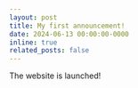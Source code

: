 ```yaml
---
layout: post
title: My first announcement!
date: 2024-06-13 00:00:00-0000
inline: true
related_posts: false
---
```


The website is launched!